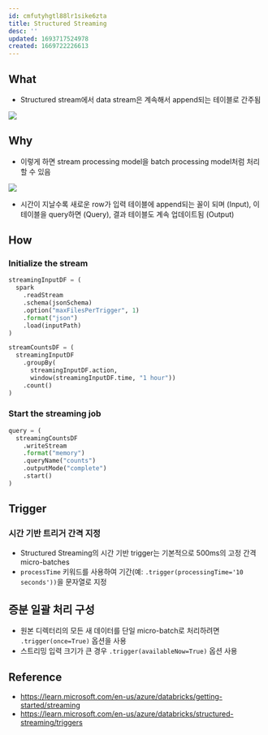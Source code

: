 ```yaml
---
id: cmfutyhgtl88lr1sike6zta
title: Structured Streaming
desc: ''
updated: 1693717524978
created: 1669722226613
---
```


## What

- Structured stream에서 data stream은 계속해서 append되는 테이블로 간주됨

![](https://learn.microsoft.com/en-us/azure/databricks/_static/images/getting-started/gsasg-spark-streaming-workflow.png)

## Why

- 이렇게 하면 stream processing model을 batch processing model처럼 처리할 수 있음

![](https://learn.microsoft.com/en-us/azure/databricks/_static/images/getting-started/gsasg-spark-streaming-model.png)

- 시간이 지날수록 새로운 row가 입력 테이블에 append되는 꼴이 되며 (Input), 이 테이블을 query하면 (Query), 결과 테이블도 계속 업데이트됨 (Output)

## How

### Initialize the stream
```python
streamingInputDF = (
  spark
    .readStream
    .schema(jsonSchema)
    .option("maxFilesPerTrigger", 1)
    .format("json")
    .load(inputPath)
)

streamCountsDF = (
  streamingInputDF
    .groupBy(
      streamingInputDF.action,
      window(streamingInputDF.time, "1 hour"))
    .count()
)
```

### Start the streaming job
```python
query = (
  streamingCountsDF
    .writeStream
    .format("memory")
    .queryName("counts")
    .outputMode("complete")
    .start()
)
```

## Trigger

### 시간 기반 트리거 간격 지정
- Structured Streaming의 시간 기반 trigger는 기본적으로 500ms의 고정 간격 micro-batches
- `processTime` 키워드를 사용하여 기간(예: `.trigger(processingTime='10 seconds'))`을 문자열로 지정

## 증분 일괄 처리 구성
- 원본 디렉터리의 모든 새 데이터를 단일 micro-batch로 처리하려면 `.trigger(once=True)` 옵션을 사용
- 스트리밍 입력 크기가 큰 경우 `.trigger(availableNow=True)` 옵션 사용

## Reference
- https://learn.microsoft.com/en-us/azure/databricks/getting-started/streaming
- https://learn.microsoft.com/en-us/azure/databricks/structured-streaming/triggers